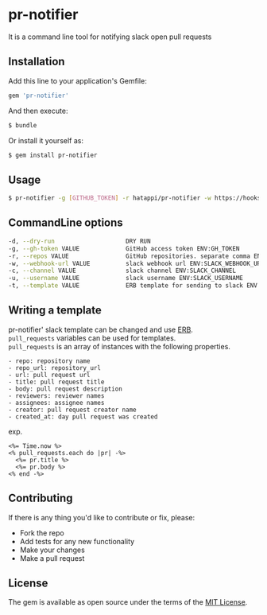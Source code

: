 # pr-notifier

It is a command line tool for notifying slack open pull requests

## Installation

Add this line to your application's Gemfile:

```ruby
gem 'pr-notifier'
```

And then execute:

```bash
$ bundle
```

Or install it yourself as:

```bash
$ gem install pr-notifier
```

## Usage

```bash
$ pr-notifier -g [GITHUB_TOKEN] -r hatappi/pr-notifier -w https://hooks.slack.com/services/xxxx/yyyy
```

## CommandLine options

```bash
-d, --dry-run                    DRY RUN
-g, --gh-token VALUE             GitHub access token ENV:GH_TOKEN
-r, --repos VALUE                GitHub repositories. separate comma ENV:GH_REPOS
-w, --webhook-url VALUE          slack webhook url ENV:SLACK_WEBHOOK_URL
-c, --channel VALUE              slack channel ENV:SLACK_CHANNEL
-u, --username VALUE             slack username ENV:SLACK_USERNAME
-t, --template VALUE             ERB template for sending to slack ENV:TEMPLATE
```

## Writing a template
pr-notifier' slack template can be changed and use [ERB](https://docs.ruby-lang.org/ja/latest/class/ERB.html).  
`pull_requests` variables can be used for templates.  
`pull_requests` is an array of instances with the following properties.  

```
- repo: repository name
- repo_url: repository_url
- url: pull request url
- title: pull request title
- body: pull request description
- reviewers: reviewer names
- assignees: assignee names
- creator: pull request creator name
- created_at: day pull request was created
```

exp.  

```erb
<%= Time.now %>
<% pull_requests.each do |pr| -%>
  <%= pr.title %>
  <%= pr.body %>
<% end -%>
```

## Contributing

If there is any thing you'd like to contribute or fix, please:

- Fork the repo
- Add tests for any new functionality
- Make your changes
- Make a pull request


## License

The gem is available as open source under the terms of the [MIT License](https://opensource.org/licenses/MIT).
